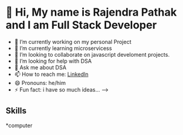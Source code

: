 #  👋 Hi, My name is Rajendra Pathak and I am Full Stack Developer

- 🔭 I’m currently working on my personal Project
- 🌱 I’m currently learning microservicess
- 👯 I’m looking to collaborate on javascript develoment projects.
- 🤔 I’m looking for help with DSA
- 💬 Ask me about DSA
- 📫 How to reach me: [Linkedln](https://www.linkedin.com/in/rajendra-pathak-083131a0/)
- 😄 Pronouns:  he/him
- ⚡ Fun fact: i have so much ideas...
-->

## Skills
*computer
